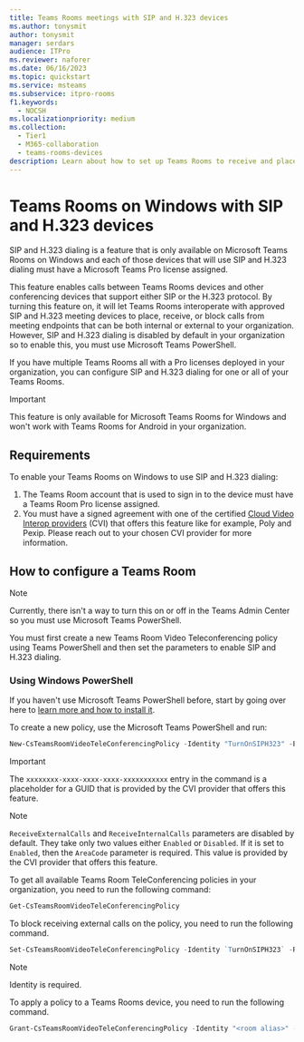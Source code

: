 ```yaml
---
title: Teams Rooms meetings with SIP and H.323 devices
ms.author: tonysmit
author: tonysmit
manager: serdars
audience: ITPro
ms.reviewer: naforer
ms.date: 06/16/2023
ms.topic: quickstart
ms.service: msteams
ms.subservice: itpro-rooms
f1.keywords: 
  - NOCSH
ms.localizationpriority: medium
ms.collection: 
  - Tier1
  - M365-collaboration
  - teams-rooms-devices
description: Learn about how to set up Teams Rooms to receive and place calls to and from approved SIP and H.323 devices.
---
```


# Teams Rooms on Windows with SIP and H.323 devices

SIP and H.323 dialing is a feature that is only available on Microsoft Teams Rooms on Windows and each of those devices that will use SIP and H.323 dialing must have a Microsoft Teams Pro license assigned. 

This feature enables calls between Teams Rooms devices and other conferencing devices that support either SIP or the H.323 protocol. By turning this feature on, it will let Teams Rooms interoperate with approved SIP and H.323 meeting devices to place, receive, or block calls from meeting endpoints that can be both internal or external to your organization. However, SIP and H.323 dialing is disabled by default in your organization so to enable this, you must use Microsoft Teams PowerShell.

If you have multiple Teams Rooms all with a Pro licenses deployed in your organization, you can configure SIP and H.323 dialing for one or all of your Teams Rooms. 

> [!IMPORTANT]
>
> This feature is only available for Microsoft Teams Rooms for Windows and won't work with Teams Rooms for Android in your organization.

## Requirements

To enable your Teams Rooms on Windows to use SIP and H.323 dialing:

1. The Teams Room account that is used to sign in to the device must have a Teams Room Pro license assigned.
2. You must have a signed agreement with one of the certified [Cloud Video Interop providers](../cloud-video-interop.md) (CVI) that offers this feature like for example, Poly and Pexip. Please reach out to your chosen CVI provider for more information.

## How to configure a Teams Room

> [!Note]
>
> Currently, there isn't a way to turn this on or off in the Teams Admin Center so you must use Microsoft Teams PowerShell. 

You must first create a new Teams Room Video Teleconferencing policy using Teams PowerShell and then set the parameters to enable SIP and H.323 dialing.

### Using Windows PowerShell

If you haven't use Microsoft Teams PowerShell before, start by going over here to [learn more and how to install it](../teams-powershell-install.md). 

To create a new policy, use the Microsoft Teams PowerShell and run:

```PowerShell
New-CsTeamsRoomVideoTeleConferencingPolicy -Identity "TurnOnSIPH323" -Enabled $true -AreaCode "xxxxxxxx-xxxx-xxxx-xxxx-xxxxxxxxxxx" -ReceiveExternalCalls Enabled -ReceiveInternalCalls Enabled 
```
>[!Important]
>
> The `xxxxxxxx-xxxx-xxxx-xxxx-xxxxxxxxxxx` entry in the command is a placeholder for a GUID that is provided by the CVI provider that offers this feature.

>[!Note]
>
> `ReceiveExternalCalls` and `ReceiveInternalCalls` parameters are disabled by default. They take only two values either `Enabled` or `Disabled`. If it is set to `Enabled`, then the `AreaCode` parameter is required. This value is provided by the CVI provider that offers this feature.

To get all available Teams Room TeleConferencing policies in your organization, you need to run the following command:

```PowerShell
Get-CsTeamsRoomVideoTeleConferencingPolicy
```
To block receiving external calls on the policy, you need to run the following command. 

```PowerShell
Set-CsTeamsRoomVideoTeleConferencingPolicy -Identity `TurnOnSIPH323` -ReceiveExternalCalls `Disabled` 
```
>[!Note]
>
> Identity is required.

To apply a policy to a Teams Rooms device, you need to run the following command.

```PowerShell
Grant-CsTeamsRoomVideoTeleConferencingPolicy -Identity "<room alias>" -PolicyName "TurnOnSIPH323"
```
